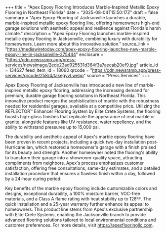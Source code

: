 +++
title = "Apex Epoxy Flooring Introduces Marble-Inspired Metallic Epoxy Flooring in Northeast Florida"
date = "2025-08-04T15:50:17Z"
draft = false
summary = "Apex Epoxy Flooring of Jacksonville launches a durable, marble-inspired metallic epoxy flooring line, offering homeowners high-end garage solutions with aesthetic appeal and resilience against Florida's harsh climate."
description = "Apex Epoxy Flooring launches marble-inspired metallic epoxy flooring in Jacksonville, combining luxury with durability for homeowners. Learn more about this innovative solution."
source_link = "https://mediawiretoday.com/apex-epoxy-flooring-launches-new-marble-epoxy-line-in-jacksonville-375444"
enclosure = "https://cdn.newsramp.app/press-services/newsimage/2ede23ad925531d364f3a7aecab20ef9.jpg"
article_id = 134627
feed_item_id = 18060
qrcode = "https://cdn.newsramp.app/press-services/qrcode/258/4/takegyvI.webp"
source = "Press Services"
+++

<p>Apex Epoxy Flooring of Jacksonville has introduced a new line of marble-inspired metallic epoxy flooring, addressing the increasing demand for premium, durable garage flooring solutions in Northeast Florida. This innovative product merges the sophistication of marble with the robustness needed for residential garages, available at a competitive price. Utilizing the REFLECTOR™ Enhancer Flooring System by Elite Crete Systems, the flooring boasts high-gloss finishes that replicate the appearance of real marble or granite, alongside features like UV resistance, water repellency, and the ability to withstand pressures up to 15,000 psi.</p><p>The durability and aesthetic appeal of Apex's marble epoxy flooring have been proven in recent projects, including a quick two-day installation post-Hurricane Ian, which restored a homeowner's garage with a finish praised for its beauty and strength. Another homeowner noted the flooring's ability to transform their garage into a showroom-quality space, attracting compliments from neighbors. Apex's process emphasizes customer satisfaction, offering free consultations, same-day estimates, and a detailed installation procedure that ensures a flawless finish within a day, followed by a 24-hour curing period.</p><p>Key benefits of the marble epoxy flooring include customizable colors and designs, exceptional durability, a 100% moisture barrier, VOC-free materials, and a Class A flame rating with heat stability up to 128°F. The quick installation and a 25-year warranty further enhance its appeal to homeowners. This product line stems from Apex's exclusive partnership with Elite Crete Systems, enabling the Jacksonville branch to provide advanced flooring solutions tailored to local environmental conditions and customer preferences. For more details, visit <a href='https://apexflooringllc.com' rel='nofollow' target='_blank'>https://apexflooringllc.com</a>.</p>